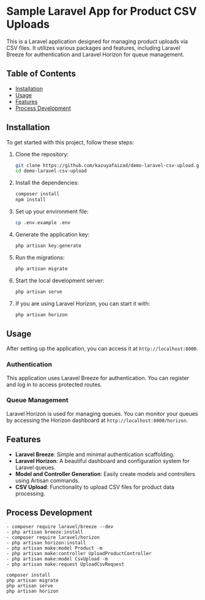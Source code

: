 # Sample Laravel App for Product CSV Uploads

This is a Laravel application designed for managing product uploads via CSV files. It utilizes various packages and features, including Laravel Breeze for authentication and Laravel Horizon for queue management.

## Table of Contents

- [Installation](#installation)
- [Usage](#usage)
- [Features](#features) 
- [Process Development](#features) 

## Installation

To get started with this project, follow these steps:

1. Clone the repository:
   ```bash
   git clone https://github.com/kazuyafaizad/demo-laravel-csv-upload.git
   cd demo-laravel-csv-upload
   ```

2. Install the dependencies:
   ```bash
   composer install
   npm install
   ```

3. Set up your environment file:
   ```bash
   cp .env.example .env
   ```

4. Generate the application key:
   ```bash
   php artisan key:generate
   ```

5. Run the migrations:
   ```bash
   php artisan migrate
   ```

6. Start the local development server:
   ```bash
   php artisan serve
   ```

7. If you are using Laravel Horizon, you can start it with:
   ```bash
   php artisan horizon
   ```

## Usage

After setting up the application, you can access it at `http://localhost:8000`. 

### Authentication

This application uses Laravel Breeze for authentication. You can register and log in to access protected routes.

### Queue Management

Laravel Horizon is used for managing queues. You can monitor your queues by accessing the Horizon dashboard at `http://localhost:8000/horizon`.

## Features

- **Laravel Breeze**: Simple and minimal authentication scaffolding.
- **Laravel Horizon**: A beautiful dashboard and configuration system for Laravel queues.
- **Model and Controller Generation**: Easily create models and controllers using Artisan commands.
- **CSV Upload**: Functionality to upload CSV files for product data processing.
 
## Process Development

```
- composer require laravel/breeze --dev
- php artisan breeze:install
- composer require laravel/horizon
- php artisan horizon:install
- php artisan make:model Product -m
- php artisan make:controller UploadProductController
- php artisan make:model CsvUpload -m
- php artisan make:request UploadCsvRequest

composer install
php artisan migrate
php artisan serve
php artisan horizon

```
